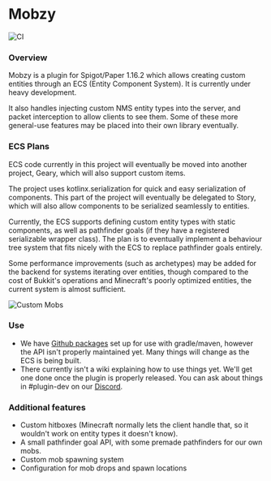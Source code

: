 # Mobzy

![CI](https://github.com/MineInAbyss/Mobzy/workflows/Java%20CI/badge.svg)

### Overview

Mobzy is a plugin for Spigot/Paper 1.16.2 which allows creating custom entities through an ECS (Entity Component System). It is currently under heavy development.

It also handles injecting custom NMS entity types into the server, and packet interception to allow clients to see them. Some of these more general-use features may be placed into their own library eventually.

### ECS Plans

ECS code currently in this project will eventually be moved into another project, Geary, which will also support custom items.

The project uses kotlinx.serialization for quick and easy serialization of components. This part of the project will eventually be delegated to Story, which will also allow components to be serialized seamlessly to entities.

Currently, the ECS supports defining custom entity types with static components, as well as pathfinder goals (if they have a registered serializable wrapper class). The plan is to eventually implement a behaviour tree system that fits nicely with the ECS to replace pathfinder goals entirely.

Some performance improvements (such as archetypes) may be added for the backend for systems iterating over entities, though compared to the cost of Bukkit's operations and Minecraft's poorly optimized entities, the current system is almost sufficient. 

![Custom Mobs](https://media.discordapp.net/attachments/464678554681081856/625036159772524582/2019-09-21_19.39.27.png?width=1210&height=681)

### Use

- We have [Github packages](https://github.com/MineInAbyss/Mobzy/packages) set up for use with gradle/maven, however the API isn't properly maintained yet. Many things will change as the ECS is being built.
- There currently isn't a wiki explaining how to use things yet. We'll get one done once the plugin is properly released. You can ask about things in #plugin-dev on our [Discord](https://discord.gg/QXPCk2y).

### Additional features

- Custom hitboxes (Minecraft normally lets the client handle that, so it wouldn't work on entity types it doesn't know).
- A small pathfinder goal API, with some premade pathfinders for our own mobs.
- Custom mob spawning system
- Configuration for mob drops and spawn locations